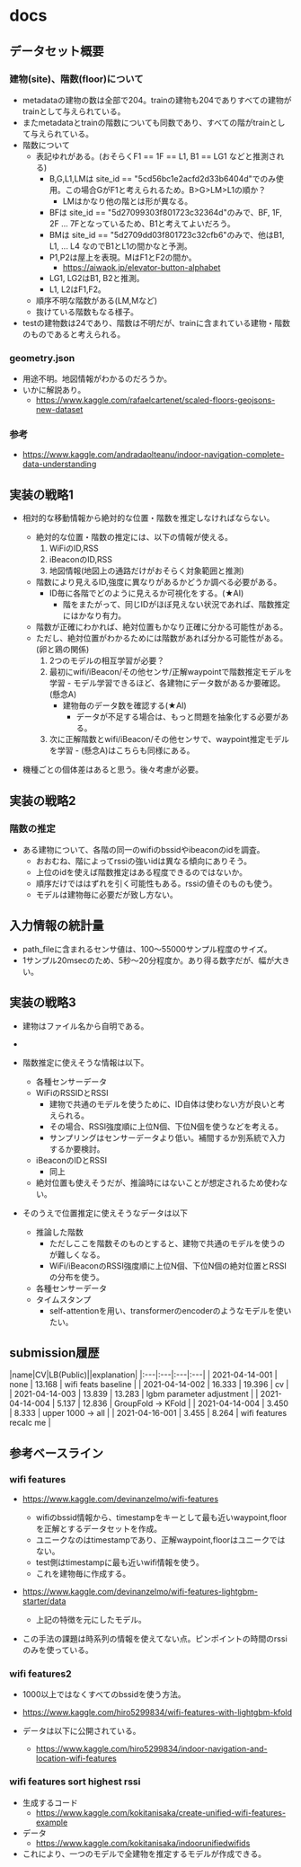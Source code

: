 # docs

## データセット概要

### 建物(site)、階数(floor)について

- metadataの建物の数は全部で204。trainの建物も204でありすべての建物がtrainとして与えられている。
- またmetadataとtrainの階数についても同数であり、すべての階がtrainとして与えられている。
- 階数について
  - 表記ゆれがある。(おそらくF1 == 1F == L1, B1 == LG1 などと推測される)
    - B,G,L1,LMは site_id == "5cd56bc1e2acfd2d33b6404d"でのみ使用。この場合GがF1と考えられるため。B>G>LM>L1の順か？
      - LMはかなり他の階とは形が異なる。
    - BFは site_id == "5d27099303f801723c32364d"のみで、BF, 1F, 2F ... 7Fとなっているため、B1と考えてよいだろう。
    - BMは site_id == "5d2709dd03f801723c32cfb6"のみで、他はB1, L1, ... L4 なのでB1とL1の間かなと予測。
    - P1,P2は屋上を表現。MはF1とF2の間か。
      - https://aiwaok.jp/elevator-button-alphabet
    - LG1, LG2はB1, B2と推測。
    - L1, L2はF1,F2。
  - 順序不明な階数がある(LM,Mなど)
  - 抜けている階数もなる様子。
- testの建物数は24であり、階数は不明だが、trainに含まれている建物・階数のものであると考えられる。

### geometry.json
- 用途不明。地図情報がわかるのだろうか。
- いかに解説あり。
  - https://www.kaggle.com/rafaelcartenet/scaled-floors-geojsons-new-dataset

### 参考
- https://www.kaggle.com/andradaolteanu/indoor-navigation-complete-data-understanding

## 実装の戦略1
- 相対的な移動情報から絶対的な位置・階数を推定しなければならない。
  - 絶対的な位置・階数の推定には、以下の情報が使える。
    1. WiFiのID,RSS
    2. iBeaconのID,RSS
    3. 地図情報(地図上の通路だけがおそらく対象範囲と推測)
  - 階数により見えるID,強度に異なりがあるかどうか調べる必要がある。
    - ID毎に各階でどのように見えるか可視化をする。(★AI)
      - 階をまたがって、同じIDがほぼ見えない状況であれば、階数推定にはかなり有力。
  - 階数が正確にわかれば、絶対位置もかなり正確に分かる可能性がある。
  - ただし、絶対位置がわかるためには階数があれば分かる可能性がある。(卵と鶏の関係)
    1. 2つのモデルの相互学習が必要？
      1. 最初にwifi/iBeacon/その他センサ/正解waypointで階数推定モデルを学習
        - モデル学習できるほど、各建物にデータ数があるか要確認。(懸念A)
          - 建物毎のデータ数を確認する(★AI)
            - データが不足する場合は、もっと問題を抽象化する必要がある。
      2. 次に正解階数とwifi/iBeacon/その他センサで、waypoint推定モデルを学習
        - (懸念A)はこちらも同様にある。

- 機種ごとの個体差はあると思う。後々考慮が必要。

## 実装の戦略2
### 階数の推定

- ある建物について、各階の同一のwifiのbssidやibeaconのidを調査。
  - おおむね、階によってrssiの強いidは異なる傾向にありそう。
  - 上位のidを使えば階数推定はある程度できるのではないか。
  - 順序だけでははずれを引く可能性もある。rssiの値そのものも使う。
  - モデルは建物毎に必要だが致し方ない。

## 入力情報の統計量
- path_fileに含まれるセンサ値は、100～55000サンプル程度のサイズ。
- 1サンプル20msecのため、5秒～20分程度か。あり得る数字だが、幅が大きい。


## 実装の戦略3

- 建物はファイル名から自明である。
- 
- 階数推定に使えそうな情報は以下。
  - 各種センサーデータ
  - WiFiのRSSIDとRSSI
    - 建物で共通のモデルを使うために、ID自体は使わない方が良いと考えられる。
    - その場合、RSSI強度順に上位N個、下位N個を使うなどを考える。
    - サンプリングはセンサーデータより低い。補間するか別系統で入力するか要検討。
  - iBeaconのIDとRSSI
    - 同上
  - 絶対位置も使えそうだが、推論時にはないことが想定されるため使わない。
 
- そのうえで位置推定に使えそうなデータは以下
  - 推論した階数
    - ただしここを階数そのものとすると、建物で共通のモデルを使うのが難しくなる。
    - WiFi/iBeaconのRSSI強度順に上位N個、下位N個の絶対位置とRSSIの分布を使う。
  - 各種センサーデータ
  - タイムスタンプ
    - self-attentionを用い、transformerのencoderのようなモデルを使いたい。

## submission履歴

|name|CV|LB(Public)||explanation|
|:---|:---|:---|:---|
| 2021-04-14-001 | none   | 13.168 | wifi feats baseline |
| 2021-04-14-002 | 16.333 | 19.396 | cv |
| 2021-04-14-003 | 13.839 | 13.283 | lgbm parameter adjustment |
| 2021-04-14-004 |  5.137 | 12.836 | GroupFold -> KFold |
| 2021-04-14-004 |  3.450 |  8.333 | upper 1000 -> all |
| 2021-04-16-001 |  3.455 |  8.264 | wifi features recalc me |

## 参考ベースライン

### wifi features

- https://www.kaggle.com/devinanzelmo/wifi-features
  - wifiのbssid情報から、timestampをキーとして最も近いwaypoint,floorを正解とするデータセットを作成。
  - ユニークなのはtimestampであり、正解waypoint,floorはユニークではない。
  - test側はtimestampに最も近いwifi情報を使う。
  - これを建物毎に作成する。

- https://www.kaggle.com/devinanzelmo/wifi-features-lightgbm-starter/data
  - 上記の特徴を元にしたモデル。

- この手法の課題は時系列の情報を使えてない点。ピンポイントの時間のrssiのみを使っている。

### wifi features2

- 1000以上ではなくすべてのbssidを使う方法。
- https://www.kaggle.com/hiro5299834/wifi-features-with-lightgbm-kfold

- データは以下に公開されている。
  - https://www.kaggle.com/hiro5299834/indoor-navigation-and-location-wifi-features

### wifi features sort highest rssi

- 生成するコード
  - https://www.kaggle.com/kokitanisaka/create-unified-wifi-features-example
- データ
  - https://www.kaggle.com/kokitanisaka/indoorunifiedwifids
- これにより、一つのモデルで全建物を推定するモデルが作成できる。